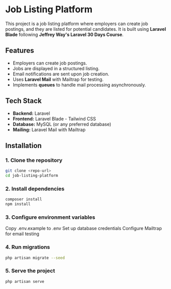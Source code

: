# Job Listing Platform  

This project is a job listing platform where employers can create job postings, and they are listed for potential candidates. It is built using **Laravel Blade** following **Jeffrey Way's Laravel 30 Days Course**.  

## Features  

- Employers can create job postings.  
- Jobs are displayed in a structured listing.  
- Email notifications are sent upon job creation.  
- Uses **Laravel Mail** with Mailtrap for testing.  
- Implements **queues** to handle mail processing asynchronously.  

## Tech Stack  

- **Backend:** Laravel  
- **Frontend:** Laravel Blade - Tailwind CSS
- **Database:** MySQL (or any preferred database)  
- **Mailing:** Laravel Mail with Mailtrap  

## Installation  

### 1. Clone the repository  
```sh
git clone <repo-url>
cd job-listing-platform
```
### 2. Install dependencies
```sh
composer install
npm install
```
### 3. Configure environment variables

Copy .env.example to .env
Set up database credentials
Configure Mailtrap for email testing

### 4. Run migrations
```sh
php artisan migrate --seed
```
### 5. Serve the project
```sh
php artisan serve
```